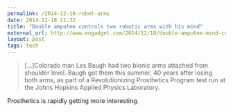 ```yaml
---
permalink: /2014-12-18-robot-arms
date: 2014-12-18 21:32
title: "Double amputee controls two robotic arms with his mind"
external_url: http://www.engadget.com/2014/12/18/double-amputee-mind-controlled-robot-arms/
layout: post
tags: tech
---
```


>[...]Colorado man Les Baugh had two bionic arms attached from shoulder level. Baugh got them this summer, 40 years after losing both arms, as part of a Revolutionizing Prosthetics Program test run at the Johns Hopkins Applied Physics Laboratory.

Prosthetics is rapidly getting more interesting.